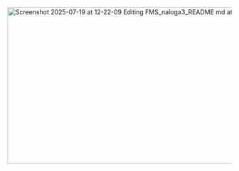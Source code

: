 
<img width="795" height="351" alt="Screenshot 2025-07-19 at 12-22-09 Editing FMS_naloga3_README md at main · aleksleb123_FMS_naloga3" src="https://github.com/user-attachments/assets/8ec8357e-5e62-4ccb-9f36-87bb7c9a04b9" />
